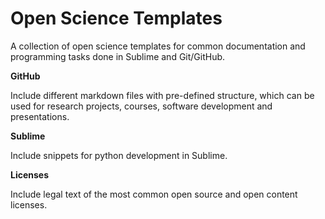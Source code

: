 Open Science Templates
=========

A collection of open science templates for common documentation and programming tasks done in Sublime and Git/GitHub.

**GitHub**

Include different markdown files with pre-defined structure, which can be used for research projects, courses, software development and presentations.


**Sublime**

Include snippets for python development in Sublime.


**Licenses**

Include legal text of the most common open source and open content licenses.
